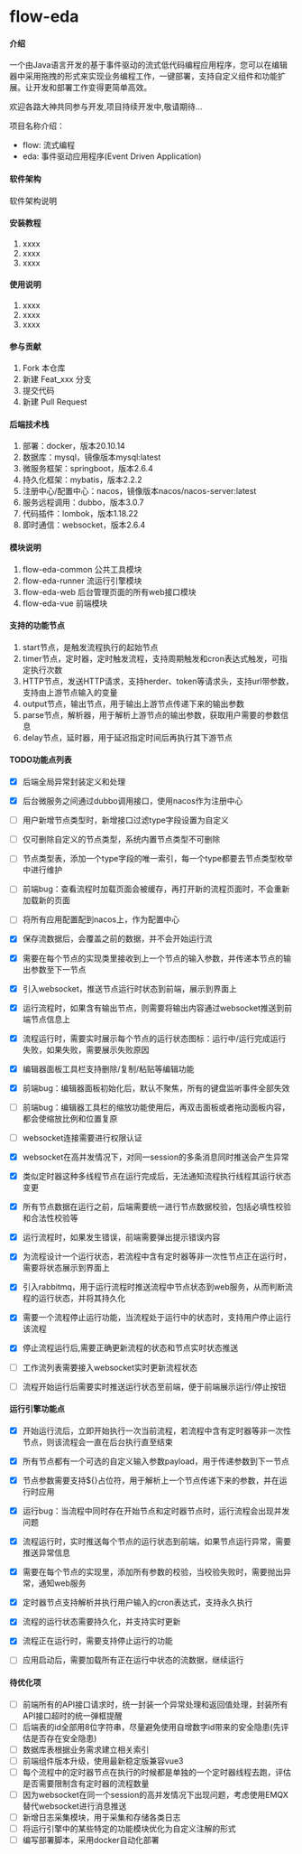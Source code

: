 # flow-eda

#### 介绍
一个由Java语言开发的基于事件驱动的流式低代码编程应用程序，您可以在编辑器中采用拖拽的形式来实现业务编程工作，一键部署，支持自定义组件和功能扩展。让开发和部署工作变得更简单高效。

欢迎各路大神共同参与开发,项目持续开发中,敬请期待...

项目名称介绍：
- flow: 流式编程
- eda: 事件驱动应用程序(Event Driven Application)

#### 软件架构
软件架构说明


#### 安装教程

1.  xxxx
2.  xxxx
3.  xxxx

#### 使用说明

1.  xxxx
2.  xxxx
3.  xxxx

#### 参与贡献

1.  Fork 本仓库
2.  新建 Feat_xxx 分支
3.  提交代码
4.  新建 Pull Request

#### 后端技术栈

1.  部署：docker，版本20.10.14
2.  数据库：mysql，镜像版本mysql:latest
3.  微服务框架：springboot，版本2.6.4
4.  持久化框架：mybatis，版本2.2.2
5.  注册中心/配置中心：nacos，镜像版本nacos/nacos-server:latest
6.  服务远程调用：dubbo，版本3.0.7
7.  代码插件：lombok，版本1.18.22
8.  即时通信：websocket，版本2.6.4

#### 模块说明

1.  flow-eda-common 公共工具模块
2.  flow-eda-runner 流运行引擎模块
3.  flow-eda-web 后台管理页面的所有web接口模块
4.  flow-eda-vue 前端模块

#### 支持的功能节点

1.  start节点，是触发流程执行的起始节点
2.  timer节点，定时器，定时触发流程，支持周期触发和cron表达式触发，可指定执行次数
3.  HTTP节点，发送HTTP请求，支持herder、token等请求头，支持url带参数，支持由上游节点输入的变量
4.  output节点，输出节点，用于输出上游节点传递下来的输出参数
5.  parse节点，解析器，用于解析上游节点的输出参数，获取用户需要的参数信息
6.  delay节点，延时器，用于延迟指定时间后再执行其下游节点

#### TODO功能点列表

- [x] 后端全局异常封装定义和处理
- [x] 后台微服务之间通过dubbo调用接口，使用nacos作为注册中心
- [ ] 用户新增节点类型时，新增接口过滤type字段设置为自定义
- [ ] 仅可删除自定义的节点类型，系统内置节点类型不可删除
- [ ] 节点类型表，添加一个type字段的唯一索引，每一个type都要去节点类型枚举中进行维护
- [ ] 前端bug：查看流程时加载页面会被缓存，再打开新的流程页面时，不会重新加载新的页面
- [ ] 将所有应用配置配到nacos上，作为配置中心
- [x] 保存流数据后，会覆盖之前的数据，并不会开始运行流
- [x] 需要在每个节点的实现类里接收到上一个节点的输入参数，并传递本节点的输出参数至下一节点
- [x] 引入websocket，推送节点运行时状态到前端，展示到界面上
- [x] 运行流程时，如果含有输出节点，则需要将输出内容通过websocket推送到前端节点信息上
- [x] 流程运行时，需要实时展示每个节点的运行状态图标：运行中/运行完成运行失败，如果失败，需要展示失败原因
- [x] 编辑器面板工具栏支持删除/复制/粘贴等编辑功能
- [x] 前端bug：编辑器面板初始化后，默认不聚焦，所有的键盘监听事件全部失效
- [ ] 前端bug：编辑器工具栏的缩放功能使用后，再双击面板或者拖动面板内容，都会使缩放比例和位置复原
- [ ] websocket连接需要进行权限认证
- [x] websocket在高并发情况下，对同一session的多条消息同时推送会产生异常
- [x] 类似定时器这种多线程节点在运行完成后，无法通知流程执行线程其运行状态变更
- [x] 所有节点数据在运行之前，后端需要统一进行节点数据校验，包括必填性校验和合法性校验等
- [x] 运行流程时，如果发生错误，前端需要弹出提示错误内容
- [x] 为流程设计一个运行状态，若流程中含有定时器等非一次性节点正在运行时，需要将状态展示到界面上
- [x] 引入rabbitmq，用于运行流程时推送流程中节点状态到web服务，从而判断流程的运行状态，并将其持久化
- [x] 需要一个流程停止运行功能，当流程处于运行中的状态时，支持用户停止运行该流程
- [x] 停止流程运行后,需要正确更新流程的状态和节点实时状态推送
- [ ] 工作流列表需要接入websocket实时更新流程状态
- [ ] 流程开始运行后需要实时推送运行状态至前端，便于前端展示运行/停止按钮


#### 运行引擎功能点

- [x] 开始运行流后，立即开始执行一次当前流程，若流程中含有定时器等非一次性节点，则该流程会一直在后台执行直至结束
- [x] 所有节点都有一个可选的自定义输入参数payload，用于传递参数到下一节点
- [x] 节点参数需要支持${}占位符，用于解析上一个节点传递下来的参数，并在运行时应用
- [x] 运行bug：当流程中同时存在开始节点和定时器节点时，运行流程会出现并发问题
- [x] 流程运行时，实时推送每个节点的运行状态到前端，如果节点运行异常，需要推送异常信息
- [x] 需要在每个节点的实现里，添加所有参数的校验，当校验失败时，需要抛出异常，通知web服务
- [x] 定时器节点支持解析并执行用户输入的cron表达式，支持永久执行
- [x] 流程的运行状态需要持久化，并支持实时更新
- [x] 流程正在运行时，需要支持停止运行的功能
- [ ] 应用启动后，需要加载所有正在运行中状态的流数据，继续运行



#### 待优化项

- [ ] 前端所有的API接口请求时，统一封装一个异常处理和返回值处理，封装所有API接口超时的统一弹框提醒
- [ ] 后端表的id全部用8位字符串，尽量避免使用自增数字id带来的安全隐患(先评估是否存在安全隐患)
- [ ] 数据库表根据业务需求建立相关索引
- [ ] 前端组件版本升级，使用最新稳定版兼容vue3
- [ ] 每个流程中的定时器节点在执行的时候都是单独的一个定时器线程去跑，评估是否需要限制含有定时器的流程数量
- [ ] 因为websocket在同一个session的高并发情况下出现问题，考虑使用EMQX替代websocket进行消息推送
- [ ] 新增日志采集模块，用于采集和存储各类日志
- [ ] 将运行引擎中的某些特定的功能模块优化为自定义注解的形式
- [ ] 编写部署脚本，采用docker自动化部署
